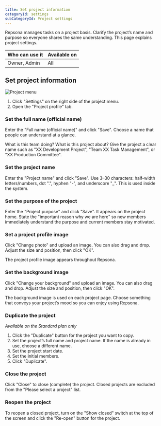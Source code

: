 ```yaml
---
title: Set project information
categoryId: settings
subCategoryId: Project settings
---
```


Repsona manages tasks on a project basis. Clarify the project’s name and purpose so everyone shares the same understanding. This page explains project settings.

| Who can use it | Available on |
|---|---|
| Owner, Admin | All |

## Set project information

![Project menu](/images/help/project-menu.en.png)

1. Click "Settings" on the right side of the project menu.
2. Open the "Project profile" tab.

### Set the full name (official name)

Enter the "Full name (official name)" and click "Save". Choose a name that people can understand at a glance.

What is this team doing? What is this project about? Give the project a clear name such as "XX Development Project", "Team XX Task Management", or "XX Production Committee".

### Set the project name

Enter the "Project name" and click "Save". Use 3–30 characters: half-width letters/numbers, dot ".", hyphen "-", and underscore "_". This is used inside the system.

### Set the purpose of the project

Enter the "Project purpose" and click "Save". It appears on the project home. State the "important reason why we are here" so new members immediately understand the purpose and current members stay motivated.

### Set a project profile image

Click "Change photo" and upload an image. You can also drag and drop. Adjust the size and position, then click "OK".

The project profile image appears throughout Repsona.

### Set the background image

Click "Change your background" and upload an image. You can also drag and drop. Adjust the size and position, then click "OK".

The background image is used on each project page. Choose something that conveys your project’s mood so you can enjoy using Repsona.

### Duplicate the project

*Available on the Standard plan only*

1. Click the "Duplicate" button for the project you want to copy.
2. Set the project’s full name and project name. If the name is already in use, choose a different name.
3. Set the project start date.
4. Set the initial members.
5. Click "Duplicate".

### Close the project

Click "Close" to close (complete) the project. Closed projects are excluded from the "Please select a project" list.

### Reopen the project

To reopen a closed project, turn on the "Show closed" switch at the top of the screen and click the "Re-open" button for the project.

